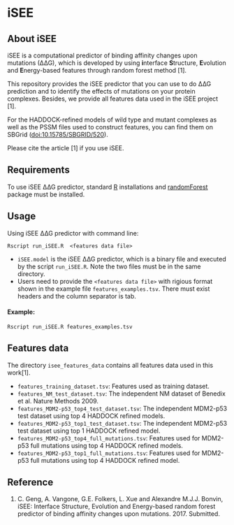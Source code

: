 # iSEE

## About iSEE
iSEE is a computational predictor of binding affinity changes upon mutations (∆∆G), which is developed by using **i**nterface **S**tructure, **E**volution and **E**nergy-based features through random forest method [1].

This repository provides the iSEE predictor that you can use to do ∆∆G prediction and to identify the effects of mutations on your protein complexes. Besides, we provide all features data used in the iSEE project [1].

For the HADDOCK-refined models of wild type and mutant complexes as well as the PSSM files used to construct features, you can find them on SBGrid ([doi:10.15785/SBGRID/520](https://data.sbgrid.org/dataset/520)).

Please cite the article [1] if you use iSEE.


## Requirements
To use iSEE ∆∆G predictor, standard [R](https://www.r-project.org/) installations and [randomForest](https://cran.r-project.org/web/packages/randomForest/) package must be installed.


## Usage
Using iSEE ∆∆G predictor with command line:

	Rscript run_iSEE.R  <features data file>

- `iSEE.model` is the iSEE ∆∆G predictor, which is a binary file and executed by the script `run_iSEE.R`. Note the two files must be in the same directory.
- Users need to provide the `<features data file>` with rigious format shown in the example file `features_examples.tsv`. There must exist headers and the column separator is tab.


#### Example:

	Rscript run_iSEE.R features_examples.tsv

## Features data

The directory `isee_features_data` contains all features data used in this work[1].

- `features_training_dataset.tsv`: Features used as training dataset.
- `features_NM_test_dataset.tsv`: The independent NM dataset of Benedix et al. Nature Methods 2009.
- `features_MDM2-p53_top4_test_dataset.tsv`: The independent MDM2-p53 test dataset using top 4 HADDOCK refined models.
- `features_MDM2-p53_top1_test_dataset.tsv`: The independent MDM2-p53 test dataset using top 1 HADDOCK refined model.
- `features_MDM2-p53_top4_full_mutations.tsv`: Features used for MDM2-p53 full mutations using top 4 HADDOCK refined models.
- `features_MDM2-p53_top1_full_mutations.tsv`: Features used for MDM2-p53 full mutations using top 4 HADDOCK refined model.


## Reference
1. C. Geng, A. Vangone, G.E. Folkers, L. Xue and Alexandre M.J.J. Bonvin, iSEE: Interface Structure, Evolution and Energy-based random forest predictor of binding affinity changes upon mutations. 2017. Submitted.
